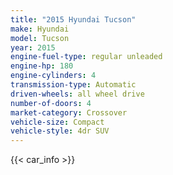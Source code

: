```yaml
---
title: "2015 Hyundai Tucson"
make: Hyundai
model: Tucson
year: 2015
engine-fuel-type: regular unleaded
engine-hp: 180
engine-cylinders: 4
transmission-type: Automatic
driven-wheels: all wheel drive
number-of-doors: 4
market-category: Crossover
vehicle-size: Compact
vehicle-style: 4dr SUV
---
```


{{< car_info >}}
